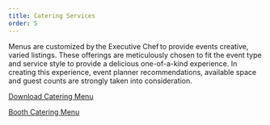 ```yaml
---
title: Catering Services
order: 5
---
```


Menus are customized by the Executive Chef to provide events creative, varied listings. These offerings are meticulously chosen to fit the event type and service style to provide a delicious one-of-a-kind experience. In creating this experience, event planner recommendations, available space and guest counts are strongly taken into consideration.  

[Download Catering Menu](https://s3.amazonaws.com/assets.palmereventscenter.com/2021/AUSCC_Catering_Menu_2020.pdf)

[Booth Catering Menu](https://s3.amazonaws.com/assets.palmereventscenter.com/2021/Booth_Catering_Menu_2020_Palmer_Events_Center.pdf)
